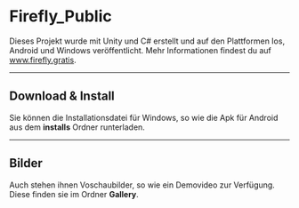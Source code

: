 # Firefly_Public
 Dieses Projekt wurde mit Unity und C# erstellt und auf den Plattformen Ios, Android und Windows veröffentlicht.
Mehr Informationen findest du auf <a href="http://www.firefly.gratis" >www.firefly.gratis</a>.
<hr />
<h2>Download & Install</h2>
Sie können die Installationsdatei für Windows, so wie die Apk für Android aus dem <b>installs</b> Ordner runterladen.
<hr />
<h2>Bilder</h2>
Auch stehen ihnen Voschaubilder, so wie ein Demovideo zur Verfügung. Diese finden sie im Ordner <b>Gallery</b>. 
